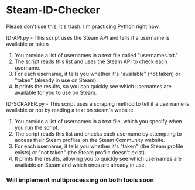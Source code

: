 # Steam-ID-Checker

Please don't use this, it's trash. I'm practicing Python right now.

ID-API.py -
This script uses the Steam API and tells if a username is available or taken

1. You provide a list of usernames in a text file called "usernames.txt."
2. The script reads this list and uses the Steam API to check each username.
3. For each username, it tells you whether it's "available" (not taken) or "taken" (already in use on Steam).
4. It prints the results, so you can quickly see which usernames are available for you to use on Steam.

ID-SCRAPER.py -
This script uses a scraping method to tell if a username is available or not by reading a text on steam's website.

1. You provide a list of usernames in a text file, which you specify when you run the script.
2. The script reads this list and checks each username by attempting to access their Steam profiles on the Steam Community website.
3. For each username, it tells you whether it's "taken" (the Steam profile exists) or "not taken" (the Steam profile doesn't exist).
4. It prints the results, allowing you to quickly see which usernames are available on Steam and which ones are already in use.


### Will implement multiprocessing on both tools soon
